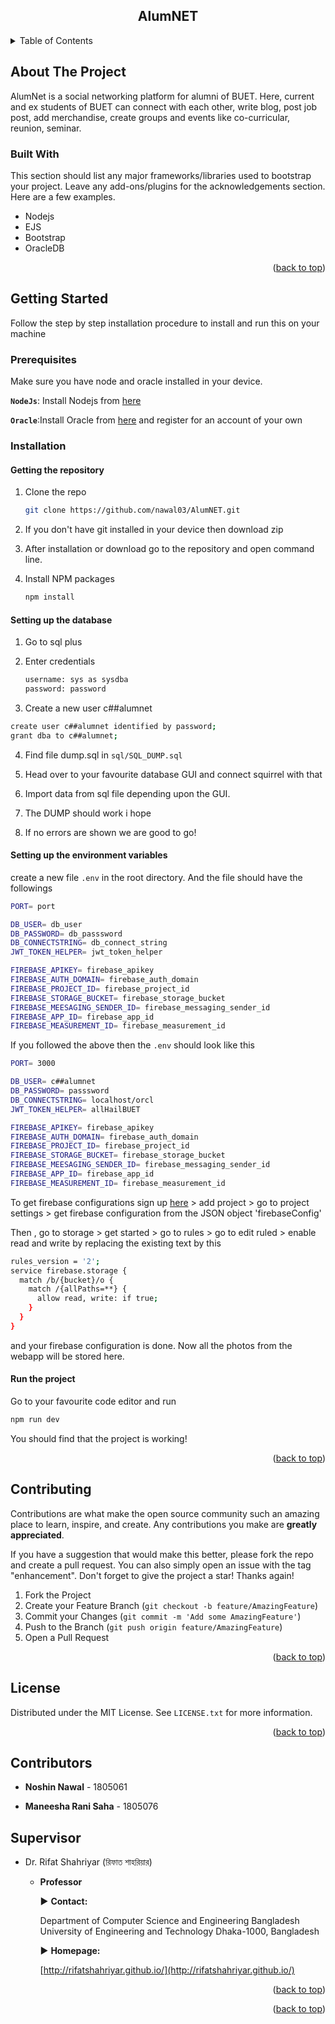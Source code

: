 <div align="center">

<h2 align="center">AlumNET</h3>

</div>



<!-- TABLE OF CONTENTS -->
<details>
  <summary>Table of Contents</summary>
  <ol>
    <li>
      <a href="#about-the-project">About The Project</a>
      <ul>
        <li><a href="#built-with">Built With</a></li>
      </ul>
    </li>
    <li>
      <a href="#getting-started">Getting Started</a>
      <ul>
        <li><a href="#prerequisites">Prerequisites</a></li>
        <li><a href="#installation">Installation</a></li>
      </ul>
    </li>
    <li><a href="#usage">Usage</a></li>
    <li><a href="#roadmap">Roadmap</a></li>
    <li><a href="#contributing">Contributing</a></li>
    <li><a href="#license">License</a></li>
    <li><a href="#contact">Contact</a></li>
    <li><a href="#acknowledgments">Acknowledgments</a></li>
  </ol>
</details>



<!-- ABOUT THE PROJECT -->
## About The Project

AlumNet is a social networking platform for alumni of BUET. Here, current and ex students of BUET can connect with each other, write blog, post job post, add merchandise, 
create groups and events like co-curricular, reunion, seminar.

### Built With

This section should list any major frameworks/libraries used to bootstrap your project. Leave any add-ons/plugins for the acknowledgements section. Here are a few examples.

- Nodejs
- EJS
- Bootstrap
- OracleDB

<p align="right">(<a href="#top">back to top</a>)</p>



<!-- GETTING STARTED -->
## Getting Started

Follow the step by step installation procedure to install and run this on your machine

### Prerequisites

Make sure you have node and oracle installed in your device.

**`NodeJs`**: Install Nodejs from [here](https://nodejs.org/en/download/)

**`Oracle`**:Install Oracle from [here](http://www.oracle.com/index.html) and register for an account of your own



### Installation

#### Getting the repository

1. Clone the repo
   ```sh
   git clone https://github.com/nawal03/AlumNET.git
   ```

2. If you don't have git installed in your device then download zip

3. After installation or download go to the repository and open command line.

4. Install NPM packages

   ```sh
   npm install
   ```



#### Setting up the database

1. Go to sql plus

2. Enter credentials

   ```sh
   username: sys as sysdba
   password: password
   ```

3.  Create a new user c##alumnet

   ```sh
   create user c##alumnet identified by password;
   grant dba to c##alumnet;
   ```

   

4. Find file dump.sql in `sql/SQL_DUMP.sql`

5. Head over to your favourite database GUI and connect squirrel with that

6. Import data from sql file depending upon the GUI. 

7. The DUMP should work i hope

8. If no errors are shown we are good to go!



#### Setting up the environment variables

create a new file `.env` in the root directory. And the file should have the followings

```sh
PORT= port

DB_USER= db_user
DB_PASSWORD= db_passsword
DB_CONNECTSTRING= db_connect_string
JWT_TOKEN_HELPER= jwt_token_helper

FIREBASE_APIKEY= firebase_apikey
FIREBASE_AUTH_DOMAIN= firebase_auth_domain
FIREBASE_PROJECT_ID= firebase_project_id
FIREBASE_STORAGE_BUCKET= firebase_storage_bucket
FIREBASE_MEESAGING_SENDER_ID= firebase_messaging_sender_id
FIREBASE_APP_ID= firebase_app_id
FIREBASE_MEASUREMENT_ID= firebase_measurement_id

```

If you followed the above then the `.env` should look like this

```sh
PORT= 3000

DB_USER= c##alumnet
DB_PASSWORD= passsword
DB_CONNECTSTRING= localhost/orcl
JWT_TOKEN_HELPER= allHailBUET

FIREBASE_APIKEY= firebase_apikey
FIREBASE_AUTH_DOMAIN= firebase_auth_domain
FIREBASE_PROJECT_ID= firebase_project_id
FIREBASE_STORAGE_BUCKET= firebase_storage_bucket
FIREBASE_MEESAGING_SENDER_ID= firebase_messaging_sender_id
FIREBASE_APP_ID= firebase_app_id
FIREBASE_MEASUREMENT_ID= firebase_measurement_id

```
To get firebase configurations sign up [here](https://firebase.google.com/) > add project > go to project settings > get firebase configuration from the JSON object 'firebaseConfig'

Then , go to storage > get started > go to rules > go to edit ruled > enable read and write by replacing the existing text by this

```sh
rules_version = '2';
service firebase.storage {
  match /b/{bucket}/o {
    match /{allPaths=**} {
      allow read, write: if true;
    }
  }
}

```
and your firebase configuration is done. Now all the photos from the webapp will be stored here.

#### Run the project

Go to your favourite code editor and run

```sh
npm run dev
```

You should find that the project is working!

<p align="right">(<a href="#top">back to top</a>)</p>




<!-- CONTRIBUTING -->
## Contributing

Contributions are what make the open source community such an amazing place to learn, inspire, and create. Any contributions you make are **greatly appreciated**.

If you have a suggestion that would make this better, please fork the repo and create a pull request. You can also simply open an issue with the tag "enhancement".
Don't forget to give the project a star! Thanks again!

1. Fork the Project
2. Create your Feature Branch (`git checkout -b feature/AmazingFeature`)
3. Commit your Changes (`git commit -m 'Add some AmazingFeature'`)
4. Push to the Branch (`git push origin feature/AmazingFeature`)
5. Open a Pull Request

<p align="right">(<a href="#top">back to top</a>)</p>



<!-- LICENSE -->
## License

Distributed under the MIT License. See `LICENSE.txt` for more information.

<p align="right">(<a href="#top">back to top</a>)</p>



<!-- CONTACT -->
## Contributors

- **Noshin Nawal** - 1805061

- **Maneesha Rani Saha** - 1805076

  

## Supervisor

- Dr. Rifat Shahriyar (রিফাত শাহরিয়ার)

  - **Professor**

    ▶ **Contact:**

    Department of Computer Science and Engineering
    Bangladesh University of Engineering and Technology
    Dhaka-1000, Bangladesh

    ▶   **Homepage:**

    [http://rifatshahriyar.github.io/](http://rifatshahriyar.github.io/)

<p align="right">(<a href="#top">back to top</a>)</p>


<p align="right">(<a href="#top">back to top</a>)</p>
